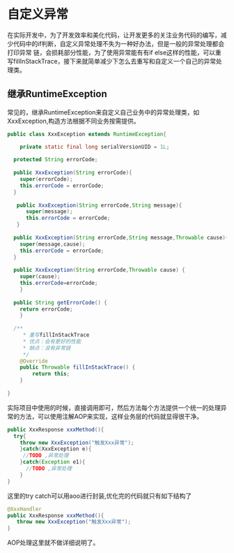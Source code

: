 # 自定义异常
在实际开发中，为了开发效率和美化代码，让开发更多的关注业务代码的编写，减少代码中的if判断，自定义异常处理不失为一种好办法，但是一般的异常处理都会打印异常
链，会损耗部分性能，为了使用异常能有有if else这样的性能，可以重写fillInStackTrace，接下来就简单减少下怎么去重写和自定义一个自己的异常处理类。

## 继承RuntimeException
常见的，继承RuntimeException来自定义自己业务中的异常处理类，如 XxxException,构造方法根据不同业务按需提供。

``` java
public class XxxException extends RuntimeException{

	private static final long serialVersionUID = 1L;
  
  protected String errorCode;
  
  public XxxException(String errorCode){
    super(errorCode);
    this.errorCode = errorCode;
  }
  
   public XxxException(String errorCode,String message){
      super(message);
      this.errorCode = errorCode;
   }
   
  public XxxException(String errorCode,String message,Throwable cause){
    super(message,cause);
    this.errorCode = errorCode;
  }
  
  public XxxException(String errorCode,Throwable cause) {
    super(cause);
    this.errorCode=errorCode;
	}
   
  public String getErrorCode() {
    return errorCode;
	}
  
  /** 
	 * 重写fillInStackTrace
	 * 优点：会有更好的性能
	 * 缺点：没有异常链
	 */
	@Override
	public Throwable fillInStackTrace() {
		return this;
	}
    
}

```


实际项目中使用的时候，直接调用即可，然后方法每个方法提供一个统一的处理异常的方法，可以使用注解AOP来实现，这样业务层的代码就显得很干净。

``` java
public XxxResponse xxxMethod(){
  try{
    throw new XxxException("触发Xxx异常");
    }catch(XxxException e){
     //TODO ,异常处理
    }catch(Exception e1){
      //TODO ,异常处理
    }
}

```
这里的try catch可以用aoo进行封装,优化完的代码就只有如下结构了

``` java
@XxxHandler
public XxxResponse xxxMethod(){
   throw new XxxException("触发Xxx异常");
}
```
AOP处理这里就不做详细说明了。

